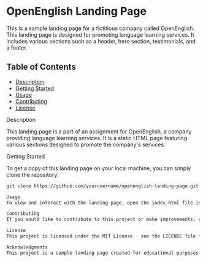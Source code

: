 # OpenEnglish Landing Page

This is a sample landing page for a fictitious company called OpenEnglish. This landing page is designed for promoting language learning services. It includes various sections such as a header, hero section, testimonials, and a footer.

## Table of Contents

- [Description](#description)
- [Getting Started](#getting-started)
- [Usage](#usage)
- [Contributing](#contributing)
- [License](#license)

Description

This landing page is a part of an assignment for OpenEnglish, a company providing language learning services. It is a static HTML page featuring various sections designed to promote the company's services.

Getting Started

To get a copy of this landing page on your local machine, you can simply clone the repository:

```bash
git clone https://github.com/yourusername/openenglish-landing-page.git

Usage
To view and interact with the landing page, open the index.html file in your web browser.

Contributing
If you would like to contribute to this project or make improvements, you can fork the repository, make your changes, and then create a pull request.

License
This project is licensed under the MIT License - see the LICENSE file for details.

Acknowledgments
This project is a sample landing page created for educational purposes and does not represent a real company or service.
